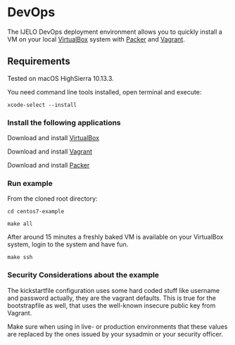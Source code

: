 # DevOps
The IJELO DevOps deployment environment allows you to quickly install a VM on your local [VirtualBox](https://www.virtualbox.org) system with [Packer](https://www.packer.io/) and [Vagrant](https://www.vagrantup.com/).

## Requirements

Tested on macOS HighSierra 10.13.3.

You need command line tools installed, open terminal and execute:

`xcode-select --install`

### Install the following applications

Download and install [VirtualBox](https://www.virtualbox.org/wiki/Downloads)

Download and install [Vagrant](https://releases.hashicorp.com/vagrant/2.0.3/vagrant_2.0.3_x86_64.dmg) 

Download and install [Packer](https://releases.hashicorp.com/packer/1.2.1/packer_1.2.1_darwin_amd64.zip)


### Run example

From the cloned root directory:

`cd centos7-example`

`make all`

After around 15 minutes a freshly baked VM is available on your VirtualBox system, login to the system and have fun.

`make ssh`

### Security Considerations about the example

The kickstartfile configuration uses some hard coded stuff like username and password actually, they are the vagrant defaults. This is true for the bootstrapfile as well, that uses the well-known insecure public key from Vagrant.

Make sure when using in live- or production environments that these values are replaced by the ones issued by your sysadmin or your security officer.

